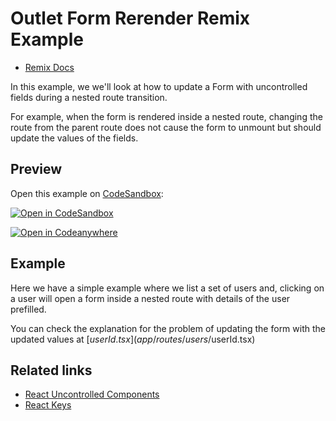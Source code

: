 # Outlet Form Rerender Remix Example

- [Remix Docs](https://remix.run/docs)

In this example, we we'll look at how to update a Form with uncontrolled fields during a nested route transition.

For example, when the form is rendered inside a nested route, changing the route from the parent route does not cause the form to unmount but should update the values of the fields.

## Preview

Open this example on [CodeSandbox](https://codesandbox.com):

[![Open in CodeSandbox](https://codesandbox.io/static/img/play-codesandbox.svg)](https://codesandbox.io/s/github/remix-run/examples/tree/main/outlet-form-rerender)

[![Open in Codeanywhere](https://codeanywhere.com/img/open-in-codeanywhere-btn.svg)](https://app.codeanywhere.com/#https://github.com/remix-run/examples)

## Example

Here we have a simple example where we list a set of users and, clicking on a user will open a form inside a nested route with details of the user prefilled.

You can check the explanation for the problem of updating the form with the updated values at [$userId.tsx](app/routes/users/$userId.tsx)

## Related links

- [React Uncontrolled Components](https://reactjs.org/docs/uncontrolled-components.html)
- [React Keys](https://reactjs.org/docs/lists-and-keys.html#keys)
